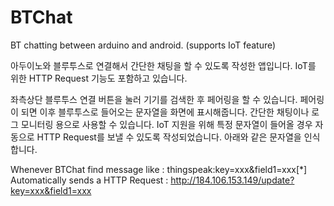 # BTChat
BT chatting between arduino and android. (supports IoT feature)


아두이노와 블루투스로 연결해서 간단한 채팅을 할 수 있도록 작성한 앱입니다. IoT를 위한 HTTP Request 기능도 포함하고 있습니다.

좌측상단 블루투스 연결 버튼을 눌러 기기를 검색한 후 페어링을 할 수 있습니다. 페어링이 되면 이후 블루투스로 들어오는 문자열을 화면에 표시해줍니다. 간단한 채팅이나 로그 모니터링 용으로 사용할 수 있습니다.
IoT 지원을 위해 특정 문자열이 들어올 경우 자동으로 HTTP Request를 보낼 수 있도록 작성되었습니다. 아래와 같은 문자열을 인식합니다.

Whenever BTChat find message like : thingspeak:key=xxx&field1=xxx[*]
Automatically sends a HTTP Request : http://184.106.153.149/update?key=xxx&field1=xxx

